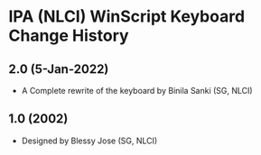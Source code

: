 # IPA (NLCI) WinScript Keyboard Change History

## 2.0 (5-Jan-2022)
* A Complete rewrite of the keyboard by Binila Sanki (SG, NLCI)

## 1.0 (2002)
* Designed by Blessy Jose (SG, NLCI)
